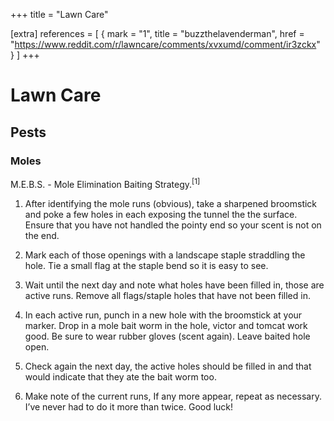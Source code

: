 +++
title = "Lawn Care"

[extra]
references = [
    { mark = "1", title = "buzzthelavenderman", href = "https://www.reddit.com/r/lawncare/comments/xvxumd/comment/ir3zckx" }
]
+++

# Lawn Care


## Pests


### Moles

M.E.B.S. - Mole Elimination Baiting Strategy.<sup>[1]</sup>

1. After identifying the mole runs (obvious), take a sharpened broomstick and poke a few holes in each exposing the tunnel the the surface. Ensure that you have not handled the pointy end so your scent is not on the end.

1. Mark each of those openings with a landscape staple straddling the hole. Tie a small flag at the staple bend so it is easy to see.

1. Wait until the next day and note what holes have been filled in, those are active runs. Remove all flags/staple holes that have not been filled in.

1. In each active run, punch in a new hole with the broomstick at your marker. Drop in a mole bait worm in the hole, victor and tomcat work good. Be sure to wear rubber gloves (scent again). Leave baited hole open.

1. Check again the next day, the active holes should be filled in and that would indicate that they ate the bait worm too.

1. Make note of the current runs, If any more appear, repeat as necessary. I’ve never had to do it more than twice.
Good luck!